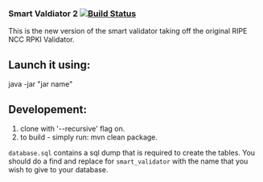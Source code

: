 ### Smart Valdiator 2  [![Build Status](https://travis-ci.org/SmartValidator/SmartValidator2.svg?branch=master)](https://travis-ci.org/SmartValidator/SmartValidator2)

This is the new version of the smart validator taking off the original RIPE NCC RPKI Validator.

## Launch it using: 
java -jar "jar name"



## Developement:
1. clone with '--recursive' flag on.
2. to build - simply run: mvn clean package.

`database.sql` contains a sql dump that is required to create the tables.
You should do a find and replace for `smart_validator` with the name that you wish to give to your database.
